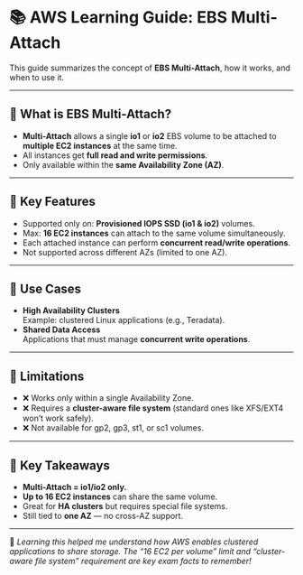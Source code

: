 # 📚 AWS Learning Guide: EBS Multi-Attach

This guide summarizes the concept of **EBS Multi-Attach**, how it works, and when to use it.  

---

## 🔹 What is EBS Multi-Attach?
- **Multi-Attach** allows a single **io1** or **io2** EBS volume to be attached to **multiple EC2 instances** at the same time.  
- All instances get **full read and write permissions**.  
- Only available within the **same Availability Zone (AZ)**.  

---

## 🔹 Key Features
- Supported only on: **Provisioned IOPS SSD (io1 & io2)** volumes.  
- Max: **16 EC2 instances** can attach to the same volume simultaneously.  
- Each attached instance can perform **concurrent read/write operations**.  
- Not supported across different AZs (limited to one AZ).  

---

## 🔹 Use Cases
- **High Availability Clusters**  
  Example: clustered Linux applications (e.g., Teradata).  
- **Shared Data Access**  
  Applications that must manage **concurrent write operations**.  

---

## 🔹 Limitations
- ❌ Works only within a single Availability Zone.  
- ❌ Requires a **cluster-aware file system** (standard ones like XFS/EXT4 won’t work safely).  
- ❌ Not available for gp2, gp3, st1, or sc1 volumes.  

---

## 🧠 Key Takeaways
- **Multi-Attach = io1/io2 only.**  
- **Up to 16 EC2 instances** can share the same volume.  
- Great for **HA clusters** but requires special file systems.  
- Still tied to **one AZ** — no cross-AZ support.  

---

📌 *Learning this helped me understand how AWS enables clustered applications to share storage. The “16 EC2 per volume” limit and “cluster-aware file system” requirement are key exam facts to remember!*
